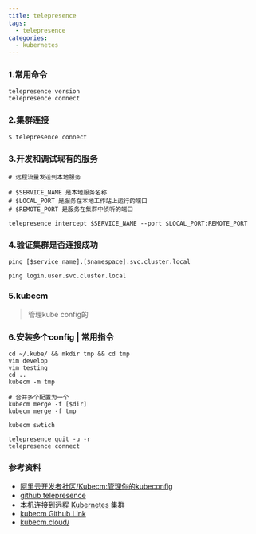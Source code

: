 ```yaml
---
title: telepresence
tags:
  - telepresence
categories:
  - kubernetes
---
```


### 1.常用命令

```
telepresence version
telepresence connect
```

### 2.集群连接

```
$ telepresence connect
```

### 3.开发和调试现有的服务

```
# 远程流量发送到本地服务

# $SERVICE_NAME 是本地服务名称
# $LOCAL_PORT 是服务在本地工作站上运行的端口
# $REMOTE_PORT 是服务在集群中侦听的端口

telepresence intercept $SERVICE_NAME --port $LOCAL_PORT:REMOTE_PORT
```

### 4.验证集群是否连接成功

```
ping [$service_name].[$namespace].svc.cluster.local

ping login.user.svc.cluster.local
```

### 5.kubecm

> 管理kube config的

### 6.安装多个config | 常用指令

```
cd ~/.kube/ && mkdir tmp && cd tmp
vim develop
vim testing
cd ..
kubecm -m tmp

# 合并多个配置为一个
kubecm merge -f [$dir]
kubecm merge -f tmp

kubecm swtich

telepresence quit -u -r
telepresence connect
```

### 参考资料

- [阿里云开发者社区/Kubecm:管理你的kubeconfig](https://developer.aliyun.com/article/738438)
- [github telepresence](https://github.com/telepresenceio/telepresence)
- [本机连接到远程 Kubernetes 集群](https://kubernetes.io/zh-cn/docs/tasks/debug/debug-cluster/local-debugging/)
- [kubecm Github Link](https://github.com/sunny0826/kubecm)
- [kubecm.cloud/](https://kubecm.cloud/)
